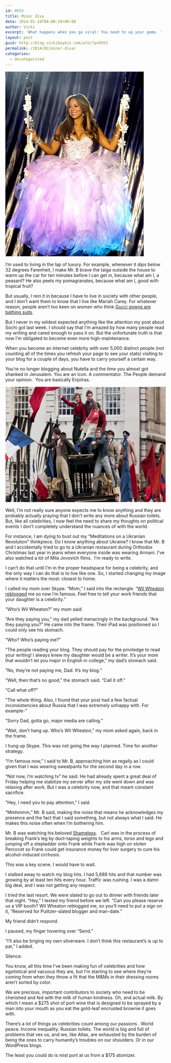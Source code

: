 ```yaml
---
id: 9553
title: Minor diva
date: 2014-02-24T08:00:29+00:00
author: Vicki
excerpt: 'What happens when you go viral: You need to up your game. '
layout: post
guid: http://blog.vickiboykis.com/wlb/?p=9553
permalink: /2014/02/minor-diva/
categories:
  - Uncategorized
---
```

[<img class="aligncenter size-full wp-image-9554" alt="mariah-carey-435" src="https://raw.githubusercontent.com/veekaybee/wlb/gh-pages/assets/images/2014/02/mariah-carey-435.jpg" width="435" height="580" />](https://raw.githubusercontent.com/veekaybee/wlb/gh-pages/assets/images/2014/02/mariah-carey-435.jpg)

I&#8217;m used to living in the lap of luxury. For example, whenever it dips below 32 degrees Farenheit, I make Mr. B brave the taiga outside the house to warm up the car for ten minutes before I can get in, because what am I, a peasant? He also peels my pomagranates, because what am I, good with tropical fruit?

But usually, I rein it in because I have to live in society with other people, and I don&#8217;t want them to know that I live like Mariah Carey. For whatever reason, people aren&#8217;t too keen on women who think <a href="http://www.dailymail.co.uk/tvshowbiz/article-2302662/Mariah-Carey-dives-pool-wearing-elegant-black-fishtail-gown-whilst-Easter-break-family.html" target="_blank">Gucci gowns are bathing suits</a>.

But I never in my wildest expected anything like the attention my post about Sochi got last week. I should say that I&#8217;m amazed by how many people read my writing and cared enough to pass it on. But the unfortunate truth is that now I&#8217;m obligated to become even more high-maintenance.

When you become an internet celebrity with over 5,000 distinct people (not counting all of the times you refresh your page to see your stats) visiting to your blog for a couple of days, you have to carry yourself a certain way.

You&#8217;re no longer blogging about Nutella and the time you almost got shanked in Jerusalem. You are an icon. A commentator. The People demand your opinion.  You are basically Enjolras.

[<img class="aligncenter size-medium wp-image-9555" alt="LesMis_rables_2446250b" src="https://raw.githubusercontent.com/veekaybee/wlb/gh-pages/assets/images/2014/02/LesMis_rables_2446250b-580x362.jpg" width="580" height="362" />](https://raw.githubusercontent.com/veekaybee/wlb/gh-pages/assets/images/2014/02/LesMis_rables_2446250b.jpg)

Well, I&#8217;m not really sure anyone expects me to know anything and they are probably actually praying that I don&#8217;t write any more about Russian toilets. But, like all celebrities, I now feel the need to share my thoughts on political events I don&#8217;t completely understand the nuances of with the world.

For instance, I am dying to bust out my &#8220;Meditations on a Ukranian Revolution&#8221; thinkpiece. Do I know anything about Ukraine? I know that Mr. B and I accidentally tried to go to a Ukranian restaurant during Orthodox Christmas last year in jeans when everyone inside was wearing Armani. I&#8217;ve also watched a lot of Mila Jovovich films.  I&#8217;m ready to write.

I can&#8217;t do that until I&#8217;m in the proper headspace for being a celebrity, and the only way I can do that is to live like one. So, I started changing my image where it matters the most: closest to home.

I called my mom over Skype. &#8220;Mom,&#8221; I said into the rectangle. &#8220;<a href="http://wilwheaton.tumblr.com/post/75919962389/on-sochiproblems-as-i-see-them" target="_blank">Wil Wheaton reblogged</a> me so now I&#8217;m famous. Feel free to tell your work friends that your daughter is a celebrity.&#8221;

&#8220;Who&#8217;s Wil Wheaton?&#8221; my mom said.

&#8220;Are they paying you,&#8221; my dad yelled menacingly in the background. &#8220;Are they paying you?&#8221; He came into the frame. Their iPad was positioned so I could only see his stomach.

&#8220;Who? Who&#8217;s paying me?&#8221;

&#8220;The people reading your blog. They should pay for the priviledge to read your writing! I always knew my daughter would be a writer. It&#8217;s your mom that wouldn&#8217;t let you major in English in college,&#8221; my dad&#8217;s stomach said.

&#8220;No, they&#8217;re not paying me, Dad. It&#8217;s my blog.&#8221;

&#8220;Well, then that&#8217;s no good,&#8221; the stomach said. &#8220;Call it off.&#8221;

&#8220;Call what off?&#8221;

&#8220;The whole thing. Also, I found that your post had a few factual inconsistencies about Russia that I was extremely unhappy with. For example-&#8221;

&#8220;Sorry Dad, gotta go, major media are calling.&#8221;

&#8220;Wait, don&#8217;t hang up. Who&#8217;s Wil Wheaton,&#8221; my mom asked again, back in the frame.

I hung up Skype. This was not going the way I planned. Time for another strategy.

&#8220;I&#8217;m famous now,&#8221; I said to Mr. B, approaching him as regally as I could given that I was wearing sweatpants for the second day in a row.

&#8220;Not now, I&#8217;m watching tv&#8221; he said. He had already spent a great deal of Friday helping me stabilize my server after my site went down and was relaxing after work. But I was a celebrity now, and that meant constant sacrifice.

&#8220;Hey, I need you to pay attention,&#8221; I said.

&#8220;Mmhmmm,&#8221; Mr. B said, making the noise that means he acknowledges my presence and the fact that I said something, but not always what I said. He makes this noise often when I&#8217;m bothering him.

Mr. B was watching his beloved <a href="http://www.nytimes.com/2011/01/02/arts/television/02shameless.html?pagewanted=all&_r=0" target="_blank">Shameless</a>.   Carl was in the process of breaking Frank&#8217;s leg by duct-taping weights to his arms, torso and legs and jumping off a stepladder onto Frank while Frank was high on stolen Percocet so Frank could get insurance money for liver surgery to cure his alcohol-induced cirrhosis.

This was a key scene. I would have to wait.

I stalked away to watch my blog hits. I had 5,689 hits and that number was growing by at least ten hits every hour. Traffic was rushing. I was a damn big deal, and I was not getting any respect.

I tried the last resort. We were slated to go out to dinner with friends later that night. &#8220;Hey,&#8221; I texted my friend before we left. &#8220;Can you please reserve us a VIP booth? Wil Wheaton reblogged me, so you&#8217;ll need to put a sign on it, &#8220;Reserved for Pulitzer-slated blogger and man-date.&#8221;

My friend didn&#8217;t respond.

I paused, my finger hovering over &#8220;Send.&#8221;

&#8220;I&#8217;ll also be briging my own silverware. I don&#8217;t think this restaurant&#8217;s is up to par,&#8221; I added.

Silence.

You know, all this time I&#8217;ve been making fun of celebrities and how egotistical and vacuous they are, but I&#8217;m starting to see where they&#8217;re coming from when they throw a fit that the M&Ms in their dressing rooms aren&#8217;t sorted by color.

We are precious, important contributors to society who need to be cherished and fed with the milk of human kindness. Oh, and actual milk. By which I mean a $275 shot of port wine that is designed to be sprayed by a man into your mouth as you eat the gold-leaf encrusted brownie it goes with.



There&#8217;s a lot of things us celebrities count among our passions . World peace. Income inequality. Russian toilets. The world is big and full of problems that vex us, and we, like Atlas, are exhausted by the burden of being the ones to carry humanity&#8217;s troubles on our shoulders. Or in our WordPress blogs.

The least you could do is mist port at us from a $175 atomizer.